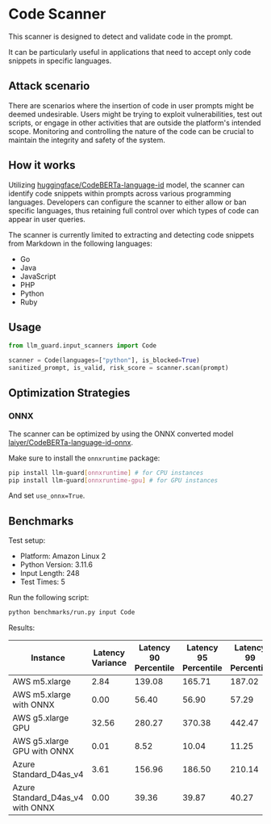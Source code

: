 # Code Scanner

This scanner is designed to detect and validate code in the prompt.

It can be particularly useful in applications that need to accept only code snippets in specific languages.

## Attack scenario

There are scenarios where the insertion of code in user prompts might be deemed undesirable. Users might be trying to
exploit vulnerabilities, test out scripts, or engage in other activities that are outside the platform's intended scope.
Monitoring and controlling the nature of the code can be crucial to maintain the integrity and safety of the system.

## How it works

Utilizing [huggingface/CodeBERTa-language-id](https://huggingface.co/huggingface/CodeBERTa-language-id) model, the scanner can identify code snippets within prompts across various programming languages.
Developers can configure the scanner to either allow or ban specific languages, thus retaining full control over which types of code can appear in user queries.

The scanner is currently limited to extracting and detecting code snippets from Markdown in the following languages:
- Go
- Java
- JavaScript
- PHP
- Python
- Ruby

## Usage

```python
from llm_guard.input_scanners import Code

scanner = Code(languages=["python"], is_blocked=True)
sanitized_prompt, is_valid, risk_score = scanner.scan(prompt)
```

## Optimization Strategies

### ONNX

The scanner can be optimized by using the ONNX converted model [laiyer/CodeBERTa-language-id-onnx](https://huggingface.co/laiyer/CodeBERTa-language-id-onnx).

Make sure to install the `onnxruntime` package:

```sh
pip install llm-guard[onnxruntime] # for CPU instances
pip install llm-guard[onnxruntime-gpu] # for GPU instances
```

And set `use_onnx=True`.

## Benchmarks

Test setup:

- Platform: Amazon Linux 2
- Python Version: 3.11.6
- Input Length: 248
- Test Times: 5

Run the following script:

```sh
python benchmarks/run.py input Code
```

Results:

| Instance                         | Latency Variance | Latency 90 Percentile | Latency 95 Percentile | Latency 99 Percentile | Average Latency (ms) | QPS      |
|----------------------------------|------------------|-----------------------|-----------------------|-----------------------|----------------------|----------|
| AWS m5.xlarge                    | 2.84             | 139.08                | 165.71                | 187.02                | 85.69                | 2894.22  |
| AWS m5.xlarge with ONNX          | 0.00             | 56.40                 | 56.90                 | 57.29                 | 55.32                | 4481.42  |
| AWS g5.xlarge GPU                | 32.56            | 280.27                | 370.38                | 442.47                | 99.63                | 2489.33  |
| AWS g5.xlarge GPU with ONNX      | 0.01             | 8.52                  | 10.04                 | 11.25                 | 5.44                 | 45608.72 |
| Azure Standard_D4as_v4           | 3.61             | 156.96                | 186.50                | 210.14                | 95.88                | 2586.50  |
| Azure Standard_D4as_v4 with ONNX | 0.00             | 39.36                 | 39.87                 | 40.27                 | 38.00                | 6525.72  |
